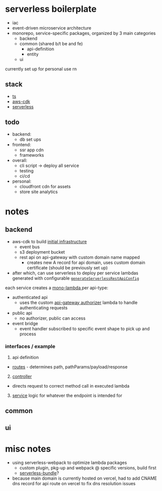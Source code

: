 # serverless boilerplate

- iac
- event-driven microservice architecture
- monorepo, service-specific packages, organized by 3 main categories
  + backend
  + common (shared b/t be and fe)
    - api-definition
    - entity
  + ui

currently set up for personal use rn
## stack
- [ts](https://www.typescriptlang.org/)
- [aws-cdk](https://github.com/aws/aws-cdk)
- [serverless](https://www.serverless.com/)

## todo
- backend:
  + db set ups
- frontend:
  + ssr app cdn
  + frameworks
- overall:
  + cli script -> deploy all service
  + testing
  + ci/cd
- personal:
  + cloudfront cdn for assets
  + store site analytics

# notes
## backend

- aws-cdk to build [initial infrastructure](https://github.com/hungrypc/serverless-boilerplate/blob/master/packages/backend/infrastructure/iac/lib/iac-stack.ts)
  + event bus
  + s3 deployment bucket
  + rest api on api-gateway with custom domain name mapped
    - creates new A record for api domain, uses custom domain certificate (should be previously set up)
- after which, can use serverless to deploy per service lambdas generated with configurable [`generateServerlessRestApiConfig`](https://github.com/hungrypc/serverless-boilerplate/blob/master/packages/backend/lib/serverless-framework/src/generate-serverless-config.ts)


each service creates a [mono-lambda ](https://dev.to/aws-builders/the-what-why-and-when-of-mono-lambda-vs-single-function-apis-5cig) per api-type:
- authenticated api
  + uses the custom [api-gateway authorizer](https://github.com/hungrypc/serverless-boilerplate/tree/master/packages/backend/api-gateway-authorizer) lambda to handle authenticating requests
- public api
  + no authorizer, public can access
- event bridge
  + event handler subscribed to specific event shape to pick up and process

### interfaces / example
1. api definition
  + [routes](https://github.com/hungrypc/serverless-boilerplate/blob/master/packages/common/services/analytics/src/api-definition/public-api/routes.ts) - determines path, pathParams/payload/response
2. [controller](https://github.com/hungrypc/serverless-boilerplate/blob/master/packages/backend/services/analytics/src/handlers/public-api/analytics-controller.ts)
  + directs request to correct method call in executed lambda
3. [service](https://github.com/hungrypc/serverless-boilerplate/blob/master/packages/backend/services/analytics/src/services/analytics/service.ts) logic for whatever the endpoint is intended for

## common

## ui

# misc notes
- using serverless-webpack to optimize lambda packages
  + custom plugin, pkg-up and webpack @ specific versions, build first
  + [serverless-bundle](https://github.com/AnomalyInnovations/serverless-bundle)?
- because main domain is currently hosted on vercel, had to add CNAME dns record for api route on vercel to fix dns resolution issues
